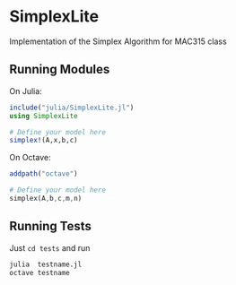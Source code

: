 # SimplexLite
Implementation of the Simplex Algorithm for MAC315 class

## Running Modules
On Julia:

```julia
include("julia/SimplexLite.jl")
using SimplexLite

# Define your model here
simplex!(A,x,b,c)
```


On Octave:
```octave
addpath("octave")

# Define your model here
simplex(A,b,c,m,n)
```


## Running Tests

Just `cd tests` and run

```bash
julia  testname.jl
octave testname
```
